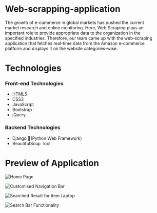 # Web-scrapping-application

The growth of e-commerce in global markets has pushed the current market research and online monitoring. Here, Web Scraping plays an important role to provide appropriate data to the organization in the specified industries. Therefore, our team came up with the web-scraping application that fetches real-time data from the Amazon e-commerce platform and displays it on the website categories-wise.

# Technologies
### Front-end Technologies
- HTML5
- CSS3
- JavaScript
- Bootstrap
- jQuery

### Backend Technologies
- Django (Python Web Framework)
- BeautifulSoup Tool

# Preview of Application
![Home Page](https://github.com/bharat1510/image-for-readme.md/blob/master/Web%20Scraping%20App%20-%201.png)

![Customised Navigation Bar](https://github.com/bharat1510/image-for-readme.md/blob/master/Web%20Scraping%20App%20-%202.png)

![Searched Result for item Laptop](https://github.com/bharat1510/image-for-readme.md/blob/master/Web%20Scraping%20App%20-%203.png)

![Search Bar Functionality](https://github.com/bharat1510/image-for-readme.md/blob/master/Web%20Scraping%20App%20-%204.png)










